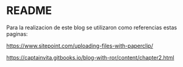 # README

Para la realizacion de este blog se utilizaron como referencias estas paginas:

https://www.sitepoint.com/uploading-files-with-paperclip/

https://captainvita.gitbooks.io/blog-with-ror/content/chapter2.html
